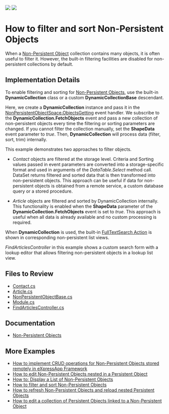 <!-- default badges list -->
[![](https://img.shields.io/badge/Open_in_DevExpress_Support_Center-FF7200?style=flat-square&logo=DevExpress&logoColor=white)](https://supportcenter.devexpress.com/ticket/details/T952649)
[![](https://img.shields.io/badge/📖_How_to_use_DevExpress_Examples-e9f6fc?style=flat-square)](https://docs.devexpress.com/GeneralInformation/403183)
<!-- default badges end -->

# How to filter and sort Non-Persistent Objects


When a [Non\-Persistent Object](https://docs.devexpress.com/eXpressAppFramework/116516/concepts/business-model-design/non-persistent-objects) collection contains many objects, it is often useful to filter it. However, the built-in filtering facilities are disabled for non-persistent collections by default.

## Implementation Details

To enable filtering and sorting for [Non\-Persistent Objects](https://docs.devexpress.com/eXpressAppFramework/116516/concepts/business-model-design/non-persistent-objects), use the built-in **DynamicCollection** class or a custom **DynamicCollectionBase** descendant.

Here, we create a **DynamicCollection** instance and pass it in the [NonPersistentObjectSpace\.ObjectsGetting](https://docs.devexpress.com/eXpressAppFramework/DevExpress.ExpressApp.NonPersistentObjectSpace.ObjectsGetting) event handler. We subscribe to the **DynamicCollection.FetchObjects** event and pass a new collection of non-persistent objects every time the filtering or sorting parameters are changed. If you cannot filter the collection manually, set the **ShapeData** event parameter to *true*. Then, **DynamicCollection** will process data (filter, sort, trim) internally.

This example demonstrates two approaches to filter objects.

- *Contact* objects are filtered at the storage level. Criteria and Sorting values passed in event parameters are converted into a storage-specific format and used in arguments of the *DataTable.Select* method call. DataSet returns filtered and sorted data that is then transformed into non-persistent objects. This approach can be useful if data for non-persistent objects is obtained from a remote service, a custom database query or a stored procedure.

- *Article* objects are filtered and sorted by DynamicCollection internally. This functionality is enabled when the **ShapeData** parameter of the **DynamicCollection.FetchObjects** event is set to *true*. This approach is useful when all data is already available and no custom processing is required.

When **DynamicCollection** is used, the built-in [FullTextSearch Action](https://docs.devexpress.com/eXpressAppFramework/112997/concepts/filtering/full-text-search-action) is shown in corresponding non-persistent list views.

*FindArticlesController* in this example shows a custom search form with a lookup editor that allows filtering non-persistent objects in a lookup list view.


## Files to Review

- [Contact.cs](./CS/EFCore/NonPersistentFilteringEF/NonPersistentFilteringEF.Module/BusinessObjects/Contact.cs)
- [Article.cs](./CS/EFCore/NonPersistentFilteringEF/NonPersistentFilteringEF.Module/BusinessObjects/Article.cs )
- [NonPersistentObjectBase.cs](./CS/EFCore/NonPersistentFilteringEF/NonPersistentFilteringEF.Module/BusinessObjects/NonPersistentObjectBase.cs )
- [Module.cs](./CS/EFCore/NonPersistentFilteringEF/NonPersistentFilteringEF.Module/Module.cs )
- [FindArticlesController.cs](CS/EFCore/NonPersistentFilteringEF/NonPersistentFilteringEF.Module/Controllers/FindArticlesController.cs)

## Documentation

- [Non-Persistent Objects](https://docs.devexpress.com/eXpressAppFramework/116516/business-model-design-orm/non-persistent-objects)


## More Examples

- [How to implement CRUD operations for Non-Persistent Objects stored remotely in eXpressApp Framework](https://github.com/DevExpress-Examples/XAF_Non-Persistent-Objects-Editing-Demo)
- [How to edit Non-Persistent Objects nested in a Persistent Object](https://github.com/DevExpress-Examples/XAF_Non-Persistent-Objects-Nested-In-Persistent-Objects-Demo)
- [How to: Display a List of Non-Persistent Objects](https://github.com/DevExpress-Examples/XAF_how-to-display-a-list-of-non-persistent-objects-e980)
- [How to filter and sort Non-Persistent Objects](https://github.com/DevExpress-Examples/XAF_Non-Persistent-Objects-Filtering-Demo)
- [How to refresh Non-Persistent Objects and reload nested Persistent Objects](https://github.com/DevExpress-Examples/XAF_Non-Persistent-Objects-Reloading-Demo)
- [How to edit a collection of Persistent Objects linked to a Non-Persistent Object](https://github.com/DevExpress-Examples/XAF_Non-Persistent-Objects-Edit-Linked-Persistent-Objects-Demo)
